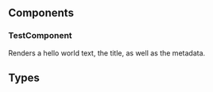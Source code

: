 ## Components

### TestComponent

Renders a hello world text, the title, as well as the metadata.

## Types